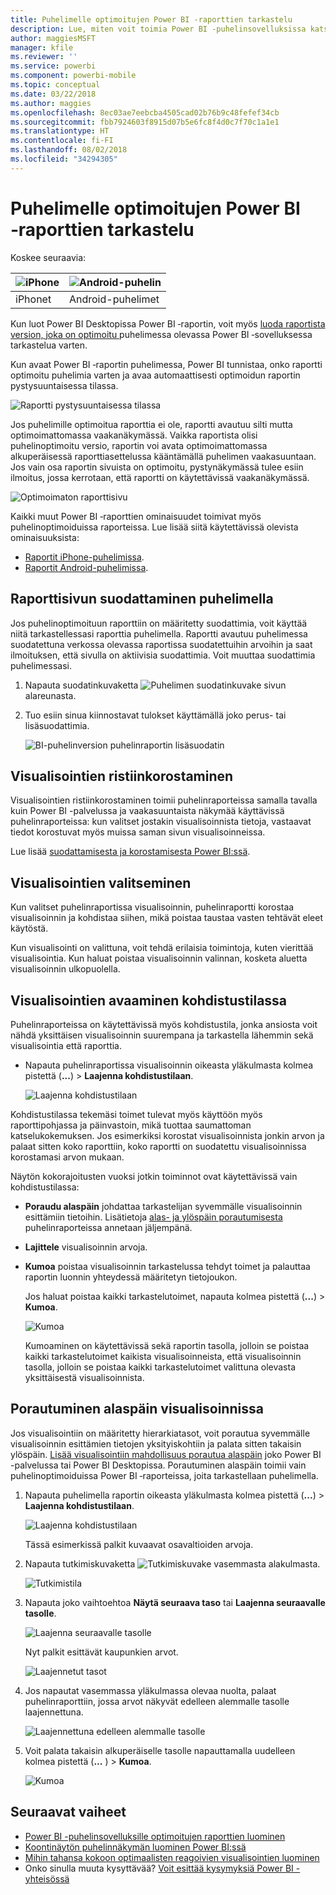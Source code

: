 ```yaml
---
title: Puhelimelle optimoitujen Power BI ‑raporttien tarkastelu
description: Lue, miten voit toimia Power BI ‑puhelinsovelluksissa katselemista varten optimoitujen raporttisivujen kanssa.
author: maggiesMSFT
manager: kfile
ms.reviewer: ''
ms.service: powerbi
ms.component: powerbi-mobile
ms.topic: conceptual
ms.date: 03/22/2018
ms.author: maggies
ms.openlocfilehash: 8ec03ae7eebcba4505cad02b76b9c48fefef34cb
ms.sourcegitcommit: fbb7924603f8915d07b5e6fc8f4d0c7f70c1a1e1
ms.translationtype: HT
ms.contentlocale: fi-FI
ms.lasthandoff: 08/02/2018
ms.locfileid: "34294305"
---
```

# <a name="view-power-bi-reports-optimized-for-your-phone"></a>Puhelimelle optimoitujen Power BI ‑raporttien tarkastelu

Koskee seuraavia:

| ![iPhone](media/mobile-apps-view-phone-report/ios-logo-40-px.png) | ![Android-puhelin](media/mobile-apps-view-phone-report/android-logo-40-px.png) |
|:--- |:--- |
| iPhonet |Android-puhelimet |

Kun luot Power BI Desktopissa Power BI ‑raportin, voit myös [luoda raportista version, joka on optimoitu ](desktop-create-phone-report.md) puhelimessa olevassa Power BI ‑sovelluksessa tarkastelua varten.

Kun avaat Power BI ‑raportin puhelimessa, Power BI tunnistaa, onko raportti optimoitu puhelimia varten ja avaa automaattisesti optimoidun raportin pystysuuntaisessa tilassa.

![Raportti pystysuuntaisessa tilassa](media/mobile-apps-view-phone-report/07-power-bi-phone-report-portrait.png)

Jos puhelimille optimoitua raporttia ei ole, raportti avautuu silti mutta optimoimattomassa vaakanäkymässä. Vaikka raportista olisi puhelinoptimoitu versio, raportin voi avata optimoimattomassa alkuperäisessä raporttiasettelussa kääntämällä puhelimen vaakasuuntaan. Jos vain osa raportin sivuista on optimoitu, pystynäkymässä tulee esiin ilmoitus, jossa kerrotaan, että raportti on käytettävissä vaakanäkymässä.

![Optimoimaton raporttisivu](media/mobile-apps-view-phone-report/06-power-bi-phone-report-page-not-optimized.png)

Kaikki muut Power BI ‑raporttien ominaisuudet toimivat myös puhelinoptimoiduissa raporteissa. Lue lisää siitä käytettävissä olevista ominaisuuksista:

* [Raportit iPhone-puhelimissa](mobile-reports-in-the-mobile-apps.md). 
* [Raportit Android-puhelimissa](mobile-reports-in-the-mobile-apps.md).

## <a name="filter-the-report-page-on-a-phone"></a>Raporttisivun suodattaminen puhelimella
Jos puhelinoptimoituun raporttiin on määritetty suodattimia, voit käyttää niitä tarkastellessasi raporttia puhelimella. Raportti avautuu puhelimessa suodatettuna verkossa olevassa raportissa suodatettuihin arvoihin ja saat ilmoituksen, että sivulla on aktiivisia suodattimia. Voit muuttaa suodattimia puhelimessasi.

1. Napauta suodatinkuvaketta ![Puhelimen suodatinkuvake](media/mobile-apps-view-phone-report/power-bi-phone-filter-icon.png) sivun alareunasta. 
2. Tuo esiin sinua kiinnostavat tulokset käyttämällä joko perus- tai lisäsuodattimia.
   
    ![BI-puhelinversion puhelinraportin lisäsuodatin](media/mobile-apps-view-phone-report/power-bi-iphone-advanced-filter-toronto.gif)

## <a name="cross-highlight-visuals"></a>Visualisointien ristiinkorostaminen
Visualisointien ristiinkorostaminen toimii puhelinraporteissa samalla tavalla kuin Power BI -palvelussa ja vaakasuuntaista näkymää käyttävissä puhelinraporteissa: kun valitset jostakin visualisoinnista tietoja, vastaavat tiedot korostuvat myös muissa saman sivun visualisoinneissa.

Lue lisää [suodattamisesta ja korostamisesta Power BI:ssä](power-bi-reports-filters-and-highlighting.md).

## <a name="select-visuals"></a>Visualisointien valitseminen
Kun valitset puhelinraportissa visualisoinnin, puhelinraportti korostaa visualisoinnin ja kohdistaa siihen, mikä poistaa taustaa vasten tehtävät eleet käytöstä.

Kun visualisointi on valittuna, voit tehdä erilaisia toimintoja, kuten vierittää visualisointia. Kun haluat poistaa visualisoinnin valinnan, kosketa aluetta visualisoinnin ulkopuolella.

## <a name="open-visuals-in-focus-mode"></a>Visualisointien avaaminen kohdistustilassa
Puhelinraporteissa on käytettävissä myös kohdistustila, jonka ansiosta voit nähdä yksittäisen visualisoinnin suurempana ja tarkastella lähemmin sekä visualisointia että raporttia.

* Napauta puhelinraportissa visualisoinnin oikeasta yläkulmasta kolmea pistettä (**...**) > **Laajenna kohdistustilaan**.
  
    ![Laajenna kohdistustilaan](media/mobile-apps-view-phone-report/power-bi-phone-report-focus-mode.png)

Kohdistustilassa tekemäsi toimet tulevat myös käyttöön myös raporttipohjassa ja päinvastoin, mikä tuottaa saumattoman katselukokemuksen. Jos esimerkiksi korostat visualisoinnista jonkin arvon ja palaat sitten koko raporttiin, koko raportti on suodatettu visualisoinnissa korostamasi arvon mukaan.

Näytön kokorajoitusten vuoksi jotkin toiminnot ovat käytettävissä vain kohdistustilassa:

* **Poraudu alaspäin** johdattaa tarkastelijan syvemmälle visualisoinnin esittämiin tietoihin. Lisätietoja [alas- ja ylöspäin porautumisesta](mobile-apps-view-phone-report.md#drill-down-in-a-visual) puhelinraporteissa annetaan jäljempänä.
* **Lajittele** visualisoinnin arvoja.
* **Kumoa** poistaa visualisoinnin tarkastelussa tehdyt toimet ja palauttaa raportin luonnin yhteydessä määritetyn tietojoukon.
  
    Jos haluat poistaa kaikki tarkastelutoimet, napauta kolmea pistettä (**...**) > **Kumoa**.
  
    ![Kumoa](media/mobile-apps-view-phone-report/power-bi-phone-report-revert-levels.png)
  
    Kumoaminen on käytettävissä sekä raportin tasolla, jolloin se poistaa kaikki tarkastelutoimet kaikista visualisoinneista, että visualisoinnin tasolla, jolloin se poistaa kaikki tarkastelutoimet valittuna olevasta yksittäisestä visualisoinnista.   

## <a name="drill-down-in-a-visual"></a>Porautuminen alaspäin visualisoinnissa
Jos visualisointiin on määritetty hierarkiatasot, voit porautua syvemmälle visualisoinnin esittämien tietojen yksityiskohtiin ja palata sitten takaisin ylöspäin. [Lisää visualisointiin mahdollisuus porautua alaspäin](power-bi-visualization-drill-down.md) joko Power BI -palvelussa tai Power BI Desktopissa. Porautuminen alaspäin toimii vain puhelinoptimoiduissa Power BI ‑raporteissa, joita tarkastellaan puhelimella. 

1. Napauta puhelimella raportin oikeasta yläkulmasta kolmea pistettä (**...**) > **Laajenna kohdistustilaan**.
   
    ![Laajenna kohdistustilaan](media/mobile-apps-view-phone-report/power-bi-phone-report-focus-mode.png)
   
    Tässä esimerkissä palkit kuvaavat osavaltioiden arvoja.
2. Napauta tutkimiskuvaketta ![Tutkimiskuvake](media/mobile-apps-view-phone-report/power-bi-phone-report-explore-icon.png) vasemmasta alakulmasta.
   
    ![Tutkimistila](media/mobile-apps-view-phone-report/power-bi-phone-report-explore-mode.png)
3. Napauta joko vaihtoehtoa **Näytä seuraava taso** tai **Laajenna seuraavalle tasolle**.
   
    ![Laajenna seuraavalle tasolle](media/mobile-apps-view-phone-report/power-bi-phone-report-expand-levels.png)
   
    Nyt palkit esittävät kaupunkien arvot.
   
    ![Laajennetut tasot](media/mobile-apps-view-phone-report/power-bi-phone-report-expanded-levels.png)
4. Jos napautat vasemmassa yläkulmassa olevaa nuolta, palaat puhelinraporttiin, jossa arvot näkyvät edelleen alemmalle tasolle laajennettuna.
   
    ![Laajennettuna edelleen alemmalle tasolle](media/mobile-apps-view-phone-report/power-bi-back-to-phone-report-expanded-levels.png)
5. Voit palata takaisin alkuperäiselle tasolle napauttamalla uudelleen kolmea pistettä (**...** ) > **Kumoa**.
   
    ![Kumoa](media/mobile-apps-view-phone-report/power-bi-phone-report-revert-levels.png)

## <a name="next-steps"></a>Seuraavat vaiheet
* [Power BI -puhelinsovelluksille optimoitujen raporttien luominen](desktop-create-phone-report.md)
* [Koontinäytön puhelinnäkymän luominen Power BI:ssä](service-create-dashboard-mobile-phone-view.md)
* [Mihin tahansa kokoon optimaalisten reagoivien visualisointien luominen](desktop-create-responsive-visuals.md)
* Onko sinulla muuta kysyttävää? [Voit esittää kysymyksiä Power BI -yhteisössä](http://community.powerbi.com/)

